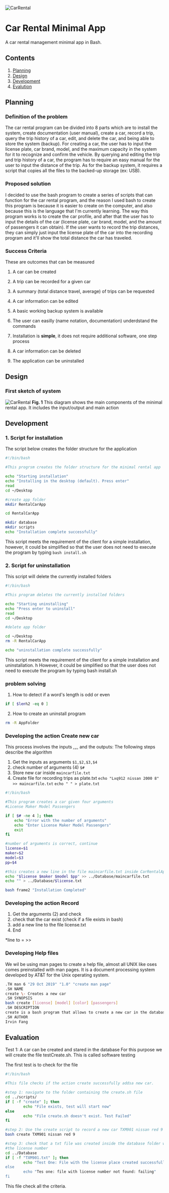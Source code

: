 ![CarRental](logo.png)

Car Rental Minimal App
===========================

A car rental management minimal app in Bash.

Contents
-----
  1. [Planning](#planning)
  1. [Design](#design)
  1. [Development](#development)
  1. [Evalution](#evaluation)

Planning
----------
### Definition of the problem
The car rental program can be divided into 8 parts which are to install the system, create documentation (user manual), create a car, record a trip, query the trip history of a car, edit, and delete the car, and being able to store the system (backup). For creating a car, the user has to input the license plate, car brand, model, and the maximum capacity in the system for it to recognize and confirm the vehicle. By querying and editing the trip and trip history of a car, the program has to require an easy manual for the user to input the distance of the trip. As for the backup system, it requires a script that copies all the files to the backed-up storage (ex: USB). 
### Proposed solution
I decided to use the bash program to create a series of scripts that can function for the car rental program, and the reason I used bash to create this program is because it is easier to create on the computer, and also because this is the language that I'm currently learning. The way this program works is to create the car profile, and after that the user has to input the details of the car (license plate, car brand, model, and the amount of passengers it can obtain). If the user wants to record the trip distances, they can simply just input the license plate of the car into the recording program and it'll show the total distance the car has traveled.
### Success Criteria
These are outcomes that can be measured
1. A car can be created
2. A trip can be recorded for a given car
3. A summary (total distance travel, average) of trips can be requested
4. A car information can be edited
5. A basic working backup system is available
6. The user can easilly (name notation, documentation) underdstand the commands
7. Installation is **simple**, it does not require additional software, one step process
8. A car information can be deleted

9. The application can be uninstalled

Design
---------
### First sketch of system
![CarRental](System.jpg)
**Fig. 1** This diagram shows the main components of the minimal rental app.
It includes the input/output and main action

Development
--------
### 1. Script for installation
The script below creates the folder structure for the application
```.sh
#!/bin/bash

#This progrsm creates the folder structure for the minimal rental app

echo "Starting installation"
echo "Installing in the desktop (default). Press enter"
read
cd ~/Desktop

#create app folder
mkdir RentalCarApp

cd RentalCarApp

mkdir database
mkdir scripts
echo "Installation complete successfully"

```
This script meets the requirement of the client for a simple installation,
however, it could be simplified so that the user does not need to execute the program by typing ``bash install.sh``

### 2. Script for uninstallation
This script will delete the currently installed folders
```.sh
#!/bin/bash

#This program deletes the currently installed folders

echo "Starting uninstalling"
echo "Press enter to uninstall"
read
cd ~/Desktop

#delete app folder

cd ~/Desktop
rm -R RentalCarApp

echo "uninstallation complete successfully"

```
This script meets the requirement of the client for a simple installation and uninstallation. h
However, it could be simplified so that the user does not need to execute the program by typing bash install.sh

### problem solving
1. How to detect if a word's length is odd or even
```.sh
if [ $len%2 -eq 0 ]
```
2. How to create an uninstall program
```.sh
rm -R AppFolder
```
### Developing the action Create new car
This process involves the inputs _,_,_,_, and the outputs:
The following steps describe the algorithm
1. Get the inputs as arguments `$1,$2,$3,$4`
2. check number of arguments (4) `$#`
3. Store new car inside `maincarfile.txt`
4. Create file for recording trips as plate.txt
`echo "Lxq912 nissan 2000 8" >> maincarfile.txt`
`echo " " > plate.txt`

```.sh
#!/bin/bash

#This program creates a car given four arguments
#License Maker Model Passengers

if [ $# -ne 4 ]; then
	echo "Error with the number of arguments"
	echo "Enter License Maker Model Passengers"
	exit
fi

#number of arguments is correct, continue
license=$1
maker=$2
model=$3
pp=$4

#this creates a new line in the file maincarfile.txt inside CarRentalApp
echo "$license $maker $model $pp" >> ../Database/maincarfile.txt
echo "" > ../Database/$license.txt

bash frame2 "Installation Completed"

```
### Developing the action Record
1. Get the arguments (2) and check
2. check that the car exist (check if a file exists in bash)
3. add a new line to the file license.txt
4. End

*line to = >>

### Developing Help files
We wil be using man pages to create a help file, almost all UNIX like oses comes preinstalled with man pages. It is a document processing system developed by AT&T for the Unix operating system.
```.sh
.TH man 6 "29 Oct 2019" "1.0" "create man page"
.SH NAME
create \- Creates a new car
.SH SYNOPSIS
bash create [license] [model] [color] [passengers]
.SH DESCRIPTION
create is a bash program that allows to create a new car in the database
.SH AUTHOR
Irvin Fang
```
Evaluation
-----------
Test 1: A car can be created and stared in the database
For this purpose we will create the file testCreate.sh. This is called software testing

The first test is to check for the file
```.sh
#!/bin/bash

#This file checks if the action create successfully addsa new car.

#step 1: navigate to the folder containing the create.sh file
cd ../scripts/
if [ -f "create" ]; then
        echo "File exists, test will start now"
else
        echo "File create.sh doesn't exist. Test Failed"
fi

#step 2: Use the create script to record a new car TXM901 nissan red 9
bash create TXM901 nissan red 9

#step 3: check that a txt file was created inside the database folder with
#the license number
cd ../Database
if [ -f "TXM901.txt" ]; then
        echo "Test One: File with the license place created successfully. passe$
else
        echo "Tes one: file with license number not found: failing"
fi
```
This file check all the criteria.


